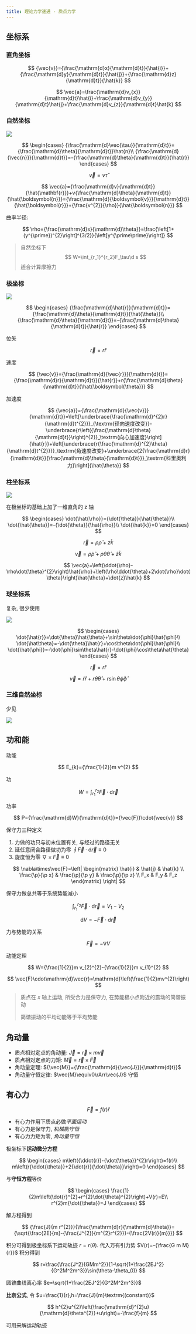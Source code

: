 ```yaml
---
title: 理论力学速通 - 质点力学
---
```


## 坐标系

### 直角坐标

$$
{\vec{v}}={\frac{\mathrm{d}x}{\mathrm{d}t}}{\hat{i}}+{\frac{\mathrm{d}y}{\mathrm{d}t}}{\hat{j}}+{\frac{\mathrm{d}z}{\mathrm{d}t}}{\hat{k}}
$$

$$
\vec{a}=\frac{\mathrm{d}v_{x}}{\mathrm{d}t}\hat{i}+\frac{\mathrm{d}v_{y}}{\mathrm{d}t}\hat{j}+\frac{\mathrm{d}v_{z}}{\mathrm{d}t}\hat{k}
$$

### 自然坐标

![](https://cdn.duanyll.com/img/2022-12-13-10-19-43.png)

$$
\begin{cases}
    {\frac{\mathrm{d}\vec{\tau}}{\mathrm{d}t}}={\frac{\mathrm{d}\theta}{\mathrm{d}t}}\hat{n}\\
    {\frac{\mathrm{d}{\vec{n}}}{\mathrm{d}t}}=-{\frac{\mathrm{d}\theta}{\mathrm{d}t}}{\hat{r}}
\end{cases}
$$

$$
\vec{v}=v\hat\tau
$$

$$
\vec{a}={\frac{\mathrm{d}v}{\mathrm{d}t}}{\hat{\mathbf{r}}}+v{\frac{\mathrm{d}\theta}{\mathrm{d}t}}{\hat{\boldsymbol{n}}}={\frac{\mathrm{d}{\boldsymbol{v}}}{\mathrm{d}t}}{\hat{\boldsymbol{r}}}+{\frac{v^{2}}{\rho}}{\hat{\boldsymbol{n}}}
$$

曲率半径:

$$
\rho={\frac{\mathrm{d}s}{\mathrm{d}\theta}}=\frac{\left[1+(y^{\prime})^{2}\right]^{3/2}}{\left[y^{\prime\prime}\right]}
$$

> 自然坐标下
> $$
> W=\int_{r_1}^{r_2}F_\tau\d s
> $$
> 适合计算摩擦力

### 极坐标

![](https://cdn.duanyll.com/img/2022-12-13-10-28-31.png)

$$
\begin{cases}
{\frac{\mathrm{d}\hat{r}}{\mathrm{d}t}}={\frac{\mathrm{d}\theta}{\mathrm{d}t}}{\hat{\theta}}\\
{\frac{\mathrm{d}\theta}{\mathrm{d}t}}=-{\frac{\mathrm{d}\theta}{\mathrm{d}t}}{\hat{r}}
\end{cases}
$$

位矢

$$
{\vec{r}}=r{\hat{r}}
$$

速度

$$
{\vec{v}}={\frac{\mathrm{d}{\vec{r}}}{\mathrm{d}t}}={\frac{\mathrm{d}r}{\mathrm{d}t}}{\hat{r}}+r{\frac{\mathrm{d}\theta}{\mathrm{d}t}}{\hat{\boldsymbol{\theta}}}
$$

加速度

$$
{\vec{a}}={\frac{\mathrm{d}{\vec{v}}}{\mathrm{d}t}}=\left[\underbrace{\frac{\mathrm{d}^{2}r}{\mathrm{d}t^{2}}}_{\textrm{径向速度改变}}-\underbrace{r\left({\frac{\mathrm{d}\theta}{\mathrm{d}t}}\right)^{2}}_\textrm{向心加速度}\right]{\hat{r}}+\left[\underbrace{r{\frac{\mathrm{d}^{2}\theta}{\mathrm{d}t^{2}}}}_\textrm{角速度改变}+\underbrace{2{\frac{\mathrm{d}r}{\mathrm{d}t}}{\frac{\mathrm{d}\theta}{\mathrm{d}t}}}_\textrm{科里奥利力}\right]{\hat{\theta}}
$$

### 柱坐标系

![](https://cdn.duanyll.com/img/2022-12-13-11-18-38.png)

在极坐标的基础上加了一维直角的 z 轴

$$
\begin{cases}
    \dot{\hat{\rho}}={\dot{\theta}}{\hat{\theta}}\\
    \dot{\hat{\theta}}=-{\dot{\theta}}{\hat{\rho}}\\
    \dot{\hat{k}}=0
\end{cases}
$$

$$
{\vec{r}}=\rho{\hat{\rho}}+z{\hat{k}}
$$

$$
\vec{v}=\dot{\rho}\hat{\rho}+\rho\dot{\theta}\hat{\theta}+\dot{z}\hat{k}
$$

$$
\vec{a}=\left(\ddot{\rho}-\rho\dot{\theta}^{2}\right)\hat{\rho}+\left(\rho\ddot{\theta}+2\dot{\rho}\dot{\theta}\right)\hat{\theta}+\dot{z}\hat{k}
$$

### 球坐标系

复杂, 很少使用

![](https://cdn.duanyll.com/img/2022-12-13-11-26-08.png)

$$
\begin{cases}
    \dot{\hat{r}}=\dot{\theta}\hat{\theta}+\sin\theta\dot{\phi}\hat{\phi}\\
    \dot{\hat\theta}=-\dot{\theta}\hat{r}+\cos\theta\dot{\phi}\hat{\phi}\\
    \dot{\hat{\phi}}=-\dot{\phi}\sin\theta\hat{r}-\dot{\phi}\cos\theta\hat{\theta}
\end{cases}
$$

$$
{\vec{r}}=r{\hat{r}}
$$

$$
\vec{v}=\dot{r}\hat{r}+r\dot{\theta}\hat{\theta}+r\sin{\theta}\dot{\phi}\hat{\phi}
$$

### 三维自然坐标

少见

![](https://cdn.duanyll.com/img/20230218220023.png)

## 功和能

动能

$$
E_{k}={\frac{1}{2}}m v^{2}
$$

功

$$
W=\int_{r_{1}}^{r_{2}}{\vec{F}}\cdot\mathrm{d}{\vec{r}}
$$

功率

$$
P={\frac{\mathrm{d}W}{\mathrm{d}t}}={\vec{F}}\cdot{\vec{v}}
$$

保守力三种定义

1. 力做的功只与初末位置有关, 与经过的路径无关
2. 延任意闭合路径做功为零 $\oint{\vec{F}}\cdot\mathrm{d}{\vec{r}}\equiv0$
3. 旋度恒为零 $\nabla\times{\vec{F}}\equiv0$

$$
\nabla\times\vec{F}=\left|
    \begin{matrix}
        \hat{i} & \hat{j} & \hat{k} \\
        \frac{\p}{\p x} & \frac{\p}{\p y} & \frac{\p}{\p z} \\
        F_x & F_y & F_z
    \end{matrix}
\right|
$$

保守力做总共等于系统势能减小

$$
\int_{r_{1}}^{r_{2}}{\vec{F}}\cdot\mathrm{d}{\vec{r}}=V_{1}-V_{2}
$$

$$
\mathrm{d}V=-{\vec{F}}\cdot\mathrm{d}{\vec{r}}
$$

力与势能的关系

$$
{\vec{F}}=-\nabla V
$$

动能定理

$$
W={\frac{1}{2}}m v_{2}^{2}-{\frac{1}{2}}m v_{1}^{2}
$$

$$
\vec{F}\cdot\mathrm{d}\vec{r}=\mathrm{d}\left(\frac{1}{2}mv^{2}\right)
$$

> 质点在 $x$ 轴上运动, 所受合力是保守力, 在势能极小点附近的震动的简谐振动
>
> 简谐振动的平均动能等于平均势能

## 角动量

- 质点相对定点的角动量: ${\vec{J}}={\vec{r}}\times m{\vec{v}}$
- 质点相对定点的力矩: ${\vec{M}}={\vec{r}}\times{\vec{F}}$
- 角动量定理: ${\vec{M}}={\frac{\mathrm{d}{\vec{J}}}{\mathrm{d}t}}$
- 角动量守恒定律: $\vec{M}\equiv0\rArr\vec{J}$ 守恒

## 有心力

$$
{\vec{F}}=f(r){\hat{r}}
$$

- 有心力作用下质点必做*平面运动*
- 有心力是保守力, *机械能守恒*
- 有心力力矩为零, *角动量守恒*

极坐标下**运动微分方程**

$$
\begin{cases}
    m\left({\ddot{r}}-{\dot{\theta}}^{2}r\right)=f(r)\\
    m\left(r{\ddot{\theta}}+2{\dot{r}}{\dot{\theta}}\right)=0
\end{cases}
$$

与**守恒方程**等价

$$
\begin{cases}
    \frac{1}{2}m\left(\dot{r}^{2}+r^{2}\dot{\theta}^{2}\right)+V(r)=E\\
    r^{2}m{\dot{\theta}}=J
\end{cases}
$$

解方程得到

$$
{\frac{J}{m r^{2}}}{\frac{\mathrm{d}r}{\mathrm{d}\theta}}={\sqrt{\frac{2E}{m}-{\frac{J^{2}}{m^{2}r^{2}}}-{\frac{2V(r)}{m}}}}
$$

积分可得到极坐标系下运动轨迹 $r=r(\theta)$. 代入万有引力势 $V(r)=-{\frac{G m M}{r}}$ 积分得到

$$
r=\frac{\frac{J^2}{GMm^2}}{1-\sqrt{1+\frac{2EJ^2}{G^2M^2m^3}}\sin(\theta-\theta_0)}
$$

圆锥曲线离心率 $e=\sqrt{1+\frac{2EJ^2}{G^2M^2m^3}}$

**比奈公式**, 令 $u=\frac{1}{r},h=\frac{J}{m}\textrm{(constant)}$

$$
h^{2}u^{2}\left(\frac{\mathrm{d}^{2}u}{\mathrm{d}\theta^{2}}+u\right)=-\frac{f}{m}
$$

可用来解运动轨迹